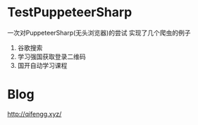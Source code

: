 # TestPuppeteerSharp
一次对PuppeteerSharp(无头浏览器)的尝试
实现了几个爬虫的例子
1. 谷歌搜索
2. 学习强国获取登录二维码
3. 国开自动学习课程
# Blog
http://qifengg.xyz/
